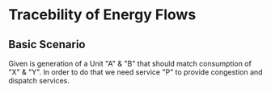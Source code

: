 # Tracebility of Energy Flows

## Basic Scenario
Given is generation of a Unit "A" & "B" that should match consumption of "X" & "Y". In order to do that we need service "P"  to provide congestion and dispatch services.

